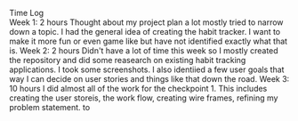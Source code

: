 Time Log
<br />
Week 1: 2 hours 
Thought about my project plan a lot mostly tried to narrow down a topic. I had 
the general idea of creating the habit tracker. I want to make it more fun or even 
game like but have not identified exactly what that is. 
Week 2: 2 hours
Didn't have a lot of time this week so I mostly created the repository and did some
reasearch on existing habit tracking applications. I took some screenshots. I also identiied
a few user goals that way I can decide on user stories and things like that down the road.
Week 3: 10 hours 
I did almost all of the work for the checkpoint 1. This includes creating the user storeis, the
 work flow, creating wire frames, refining my problem statement. 
to 
